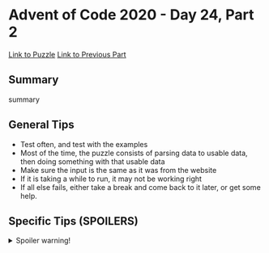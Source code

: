 # Advent of Code 2020 - Day 24, Part 2

[Link to Puzzle](https://adventofcode.com/2020/day/24#part2)
[Link to Previous Part](https://github.com/CodingAP/unofficial-aoc-syllabus/blob/main/years/2020/day24/part1.md)

## Summary
summary

## General Tips
- Test often, and test with the examples
- Most of the time, the puzzle consists of parsing data to usable data, then doing something with that usable data
- Make sure the input is the same as it was from the website
- If it is taking a while to run, it may not be working right
- If all else fails, either take a break and come back to it later, or get some help.

## Specific Tips (SPOILERS)
<details> <summary>Spoiler warning!</summary>

specific tips

</details>